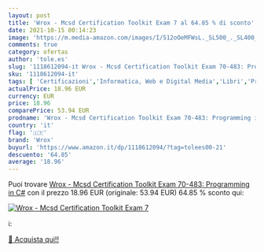 ```yaml
---
layout: post
title: 'Wrox - Mcsd Certification Toolkit Exam 7 al 64.85 % di sconto'
date: 2021-10-15 00:14:23
image: 'https://m.media-amazon.com/images/I/512oOeMFWsL._SL500_._SL400_.jpg'
comments: true
category: ofertas
author: 'tole.es'
slug: '1118612094-it Wrox - Mcsd Certification Toolkit Exam 70-483: Programming...'
sku: '1118612094-it'
tags: [ 'Certificazioni','Informatica, Web e Digital Media','Libri','Programmazione','wrox', ]
actualPrice: 18.96 EUR
currency: EUR
price: 18.96
comparePrice: 53.94 EUR
prodname: 'Wrox - Mcsd Certification Toolkit Exam 70-483: Programming in C#'
country: 'it'
flag: '🇮🇹'
brand: 'Wrox'
buyurl: 'https://www.amazon.it/dp/1118612094/?tag=tolees00-21'
descuento: '64.85'
average: '18.96'
---
```


Puoi trovare [Wrox - Mcsd Certification Toolkit Exam 70-483: Programming in C#](https://www.amazon.it/dp/1118612094/?tag=tolees00-21) con il prezzo 18.96 EUR (originale: 53.94 EUR) 64.85 % sconto qui:

[![Wrox - Mcsd Certification Toolkit Exam 7](https://m.media-amazon.com/images/I/512oOeMFWsL._SL500_._SL400_.jpg)](https://www.amazon.it/dp/1118612094/?tag=tolees00-21)

ℹ️:


[🛒 Acquista qui!!](https://www.amazon.it/dp/1118612094/?tag=tolees00-21)
